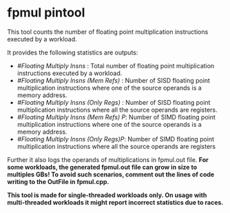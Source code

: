    
   # fpmul pintool
  
   
   
   This tool counts the number of floating point multiplication instructions executed by a workload.
   
   It provides the following statistics are outputs:
   - _#Floating Multiply Insns_ : Total number of floating point multiplication instructions executed by a workload.
   - _#Floating Multiply Insns (Mem Refs)_  : Number of SISD floating point multiplication instructions where one of the source operands is a memory address.
   - _#Floating Multiply Insns (Only Regs)_ : Number of SISD floating point multiplication instructions where all the source operands are registers.
   - _#Floating Multiply Insns (Mem Refs) P_: Number of SIMD floating point multiplication instructions where one of the source operands is a memory address.
   - _#Floating Multiply Insns (Only Regs)P_: Number of SIMD floating point multiplication instructions where all the source operands are registers
   
   Further it also logs the operands of multiplications in fpmul.out file. 
   **For some workloads, the generated fpmul.out file can grow in size to multiples GBs! To avoid such scenarios, comment out the lines of code writing to the OutFile in fpmul.cpp.**
   
   **This tool is made for single-threaded workloads only. On usage with multi-threaded workloads it might report incorrect statistics due to races.**
